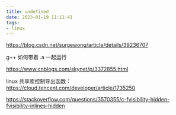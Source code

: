 ```yaml
---
title: undefined
date: 2023-01-19 11:11:41
tags:
- linux
---
```


https://blog.csdn.net/surgewong/article/details/39236707 

g++ 如何带着 .a 一起运行 

https://www.cnblogs.com/skynet/p/3372855.html

linux 共享库控制导出函数：https://cloud.tencent.com/developer/article/1735250

https://stackoverflow.com/questions/3570355/c-fvisibility-hidden-fvisibility-inlines-hidden

